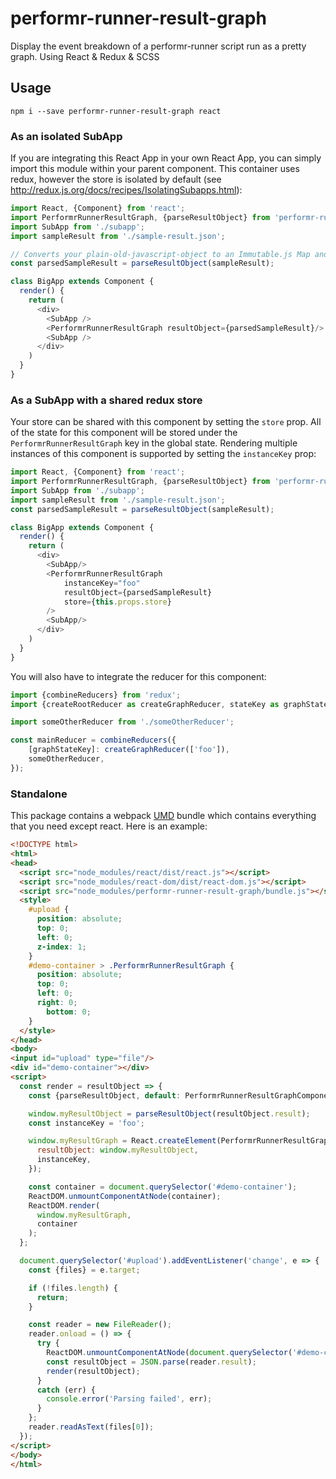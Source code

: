 # performr-runner-result-graph
Display the event breakdown of a performr-runner script run as a pretty graph. Using React & Redux & SCSS

## Usage
```shell
npm i --save performr-runner-result-graph react
```

### As an isolated SubApp
If you are integrating this React App in your own React App, you can simply import this module within your parent component. This container uses redux, however the store is isolated by default (see http://redux.js.org/docs/recipes/IsolatingSubapps.html):

```javascript
import React, {Component} from 'react';
import PerformrRunnerResultGraph, {parseResultObject} from 'performr-runner-result-graph';
import SubApp from './subapp';
import sampleResult from './sample-result.json';

// Converts your plain-old-javascript-object to an Immutable.js Map and also adds extra lookup tables
const parsedSampleResult = parseResultObject(sampleResult);

class BigApp extends Component {
  render() {
    return (
      <div>
        <SubApp />
        <PerformrRunnerResultGraph resultObject={parsedSampleResult}/>
        <SubApp />
      </div>
    )
  }
}
```

### As a SubApp with a shared redux store
Your store can be shared with this component by setting the `store` prop. All of the state for this component will be stored under the `PerformrRunnerResultGraph` key in the global state. Rendering multiple instances of this component is supported by setting the `instanceKey` prop:

```javascript
import React, {Component} from 'react';
import PerformrRunnerResultGraph, {parseResultObject} from 'performr-runner-result-graph';
import SubApp from './subapp';
import sampleResult from './sample-result.json';
const parsedSampleResult = parseResultObject(sampleResult);

class BigApp extends Component {
  render() {
    return (
      <div>
        <SubApp/>
        <PerformrRunnerResultGraph
            instanceKey="foo"
            resultObject={parsedSampleResult} 
            store={this.props.store}
        />
        <SubApp/>
      </div>
    )
  }
}
```

You will also have to integrate the reducer for this component:
```javascript
import {combineReducers} from 'redux';
import {createRootReducer as createGraphReducer, stateKey as graphStateKey} from 'performr-runner-result-graph';

import someOtherReducer from './someOtherReducer';

const mainReducer = combineReducers({
    [graphStateKey]: createGraphReducer(['foo']),
    someOtherReducer,
});
```


### Standalone
This package contains a webpack [UMD](https://github.com/forbeslindesay/umd#umd) bundle which contains everything that you need except react. Here is an example:

```HTML
<!DOCTYPE html>
<html>
<head>
  <script src="node_modules/react/dist/react.js"></script>
  <script src="node_modules/react-dom/dist/react-dom.js"></script>
  <script src="node_modules/performr-runner-result-graph/bundle.js"></script>
  <style>
    #upload {
      position: absolute;
      top: 0;
      left: 0;
      z-index: 1;
    }
    #demo-container > .PerformrRunnerResultGraph {
      position: absolute;
      top: 0;
      left: 0;
      right: 0;
        bottom: 0;
    }
  </style>
</head>
<body>
<input id="upload" type="file"/>
<div id="demo-container"></div>
<script>
  const render = resultObject => {
    const {parseResultObject, default: PerformrRunnerResultGraphComponent} = PerformrRunnerResultGraph;

    window.myResultObject = parseResultObject(resultObject.result);
    const instanceKey = 'foo';

    window.myResultGraph = React.createElement(PerformrRunnerResultGraphComponent, {
      resultObject: window.myResultObject,
      instanceKey,
    });

    const container = document.querySelector('#demo-container');
    ReactDOM.unmountComponentAtNode(container);
    ReactDOM.render(
      window.myResultGraph,
      container
    );
  };

  document.querySelector('#upload').addEventListener('change', e => {
    const {files} = e.target;

    if (!files.length) {
      return;
    }

    const reader = new FileReader();
    reader.onload = () => {
      try {
        ReactDOM.unmountComponentAtNode(document.querySelector('#demo-container'));
        const resultObject = JSON.parse(reader.result);
        render(resultObject);
      }
      catch (err) {
        console.error('Parsing failed', err);
      }
    };
    reader.readAsText(files[0]);
  });
</script>
</body>
</html>


```
